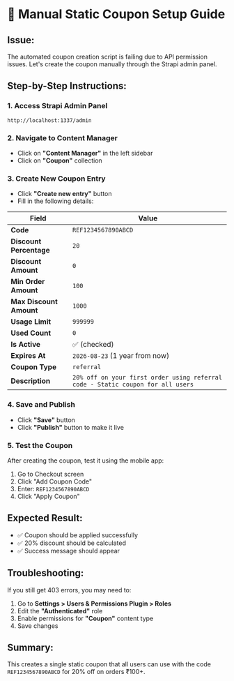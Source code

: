 # 🎁 Manual Static Coupon Setup Guide

## **Issue:**
The automated coupon creation script is failing due to API permission issues. Let's create the coupon manually through the Strapi admin panel.

## **Step-by-Step Instructions:**

### **1. Access Strapi Admin Panel**
```
http://localhost:1337/admin
```

### **2. Navigate to Content Manager**
- Click on **"Content Manager"** in the left sidebar
- Click on **"Coupon"** collection

### **3. Create New Coupon Entry**
- Click **"Create new entry"** button
- Fill in the following details:

| Field | Value |
|-------|-------|
| **Code** | `REF1234567890ABCD` |
| **Discount Percentage** | `20` |
| **Discount Amount** | `0` |
| **Min Order Amount** | `100` |
| **Max Discount Amount** | `1000` |
| **Usage Limit** | `999999` |
| **Used Count** | `0` |
| **Is Active** | ✅ (checked) |
| **Expires At** | `2026-08-23` (1 year from now) |
| **Coupon Type** | `referral` |
| **Description** | `20% off on your first order using referral code - Static coupon for all users` |

### **4. Save and Publish**
- Click **"Save"** button
- Click **"Publish"** button to make it live

### **5. Test the Coupon**
After creating the coupon, test it using the mobile app:
1. Go to Checkout screen
2. Click "Add Coupon Code"
3. Enter: `REF1234567890ABCD`
4. Click "Apply Coupon"

## **Expected Result:**
- ✅ Coupon should be applied successfully
- ✅ 20% discount should be calculated
- ✅ Success message should appear

## **Troubleshooting:**
If you still get 403 errors, you may need to:
1. Go to **Settings > Users & Permissions Plugin > Roles**
2. Edit the **"Authenticated"** role
3. Enable permissions for **"Coupon"** content type
4. Save changes

## **Summary:**
This creates a single static coupon that all users can use with the code `REF1234567890ABCD` for 20% off on orders ₹100+. 